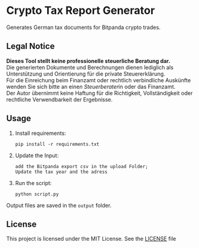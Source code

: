 # Crypto Tax Report Generator

Generates German tax documents for Bitpanda crypto trades.

## Legal Notice

**Dieses Tool stellt keine professionelle steuerliche Beratung dar.**  
Die generierten Dokumente und Berechnungen dienen lediglich als Unterstützung und Orientierung für die private Steuererklärung.  
Für die Einreichung beim Finanzamt oder rechtlich verbindliche Auskünfte wenden Sie sich bitte an eine*n Steuerberater*in oder das Finanzamt.  
Der Autor übernimmt keine Haftung für die Richtigkeit, Vollständigkeit oder rechtliche Verwendbarkeit der Ergebnisse.

## Usage

1. Install requirements:
   ```
   pip install -r requirements.txt
   ```

2. Update the Input:
   ```
   add the Bitpanda export csv in the upload Folder;
   Update the tax year and the adress
   ```

3. Run the script:
   ```
   python script.py
   ```

Output files are saved in the `output` folder.

## License

This project is licensed under the MIT License. See the [LICENSE](LICENSE) file